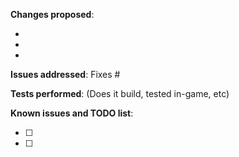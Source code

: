 **Changes proposed**:

- 
- 
- 


**Issues addressed**: Fixes #

**Tests performed**: (Does it build, tested in-game, etc)

**Known issues and TODO list**:

- [ ] 
- [ ] 
